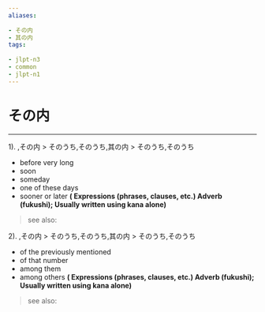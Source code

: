 ```yaml
---
aliases:
    
- その内
- 其の内
tags:
    
- jlpt-n3
- common
- jlpt-n1
---
```


# その内
---
1).
,その内 > そのうち,そのうち,其の内 > そのうち,そのうち

- before very long
- soon
- someday
- one of these days
- sooner or later
**( Expressions (phrases, clauses, etc.) Adverb (fukushi); Usually written using kana alone)**
> see also: 
            
2).
,その内 > そのうち,そのうち,其の内 > そのうち,そのうち

- of the previously mentioned
- of that number
- among them
- among others
**( Expressions (phrases, clauses, etc.) Adverb (fukushi); Usually written using kana alone)**
> see also: 
            
